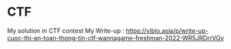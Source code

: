 # CTF
My solution in CTF contest
My Write-up : https://viblo.asia/p/write-up-cuoc-thi-an-toan-thong-tin-ctf-wannagame-freshman-2022-WR5JRDrrVGv
